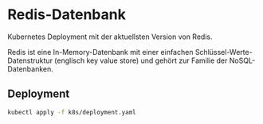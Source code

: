 # Redis-Datenbank

Kubernetes Deployment mit der aktuellsten Version von Redis.

Redis ist eine In-Memory-Datenbank mit einer einfachen Schlüssel-Werte-Datenstruktur (englisch key value store) und gehört zur Familie der NoSQL-Datenbanken.

## Deployment

```bash
kubectl apply -f k8s/deployment.yaml
```